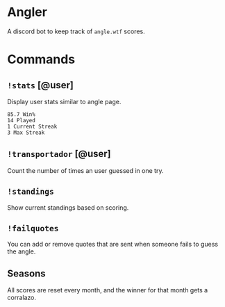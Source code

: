 # Angler

A discord bot to keep track of `angle.wtf` scores.

# Commands

## `!stats` [@user]

Display user stats similar to angle page.

```
85.7 Win%
14 Played
1 Current Streak
3 Max Streak
```

## `!transportador` [@user]

Count the number of times an user guessed in one try.

## `!standings`

Show current standings based on scoring.

## `!failquotes`

You can add or remove quotes that are sent when someone fails to guess the angle.

## Seasons

All scores are reset every month, and the winner for that month gets a corralazo.
